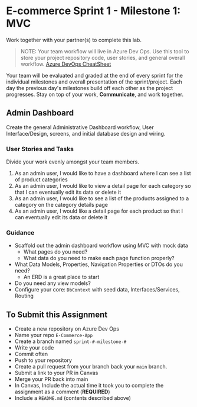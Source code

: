 # E-commerce Sprint 1 - Milestone 1:  MVC

Work together with your partner(s) to complete this lab.

> NOTE: Your team workflow will live in Azure Dev Ops. Use this tool to store your project repository code, user stories, and general overall workflow. [Azure DevOps CheatSheet](https://codefellows.github.io/code-401-dotnet-guide/curriculum/projects/ecommerce/azure-devops-cheatsheet)

Your team will be evaluated and graded at the end of every sprint for the individual milestones and overall presentation of the sprint/project. Each day the previous day's milestones build off each other as the project progresses. Stay on top of your work, **Communicate**, and work together.

## Admin Dashboard

Create the general Administrative Dashboard workflow, User Interface/Design, screens, and initial database design and wiring.

### User Stories and Tasks

Divide your work evenly amongst your team members.

1. As an admin user, I would like to have a dashboard where I can see a list of product categories
1. As an admin user, I would like to view a detail page for each category so that I can eventually edit its data or delete it
1. As an admin user, I would like to see a list of the products assigned to a category on the category details page
1. As an admin user, I would like a detail page for each product so that I can eventually edit its data or delete it

### Guidance

- Scaffold out the admin dashboard workflow using MVC with mock data
  - What pages do you need?
  - What data do you need to make each page function properly?
- What Data Models, Properties, Navigation Properties or DTOs do you need?
  - An ERD is a great place to start
- Do you need any view models?
- Configure your core:  `DbContext` with seed data, Interfaces/Services, Routing

## To Submit this Assignment

- Create a new repository on Azure Dev Ops
- Name your repo `E-Commerce-App`
- Create a branch named `sprint-#-milestone-#`
- Write your code
- Commit often
- Push to your repository
- Create a pull request from your branch back your `main` branch.
- Submit a link to your PR in Canvas
- Merge your PR back into main
- In Canvas, Include the actual time it took you to complete the assignment as a comment (**REQUIRED**)
- Include a `README.md` (contents described above)

